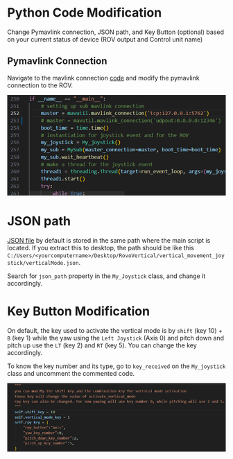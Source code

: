 # Python Code Modification
Change Pymavlink connection, JSON path, and Key Button (optional) based on your current status of device (ROV output and Control unit name)

## Pymavlink Connection
Navigate to the mavlink connection [code](/vertical_movement_joystick/set_pitch_with_controller.py) and modify the pymavlink connection to the ROV.

![Mavlink Connection](./assets/mavlinkconnection.png)

# JSON path
[JSON file](/vertical_movement_joystick/verticalMode.json) by default is stored in the same path where the main script is located. If you extract this to desktop, the path should be like this 
`C:/Users/<yourcomputername>/Desktop/RovoVertical/vertical_movement_joystick/verticalMode.json`.

Search for `json_path` property in the `My_Joystick` class, and change it accordingly.


# Key Button Modification
On default, the key used to activate the vertical mode is by `shift` (key 10) + `B` (key 1) while the yaw using the `Left Joystick` (Axis 0) and pitch down and pitch up use the `LT` (key 2) and `RT` (key 5). You can change the key accordingly.

To know the key number and its type, go to `key_received` on the `My_joystick` class and uncomment the commented code.

![alt text](./assets/keyModifications.png)